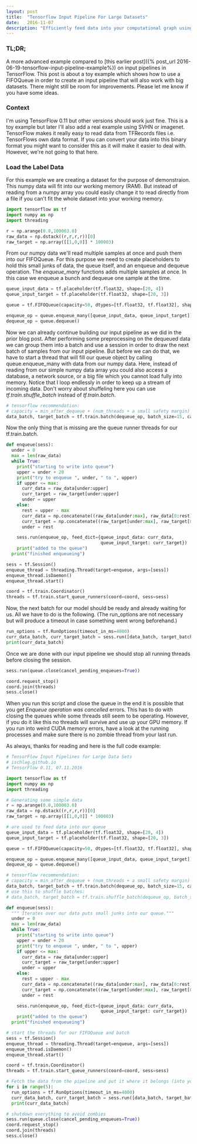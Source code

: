 ```yaml
---
layout: post
title:  "Tensorflow Input Pipeline For Large Datasets"
date:   2016-11-07
description: "Efficiently feed data into your computational graph using threaded queues."
---
```

### TL;DR;
A more advanced example compared to [this earlier post]({% post_url 2016-06-19-tensorflow-input-pipeline-example%}) on input pipelines in TensorFlow. This post is about a toy example which shows how to use a FIFOQueue in order to create an input pipeline that will also work with big datasets. There might still be room for improvements. Please let me know if you have some ideas.

### Context
I'm using TensorFlow 0.11 but other versions should work just fine. This is a toy example but later I'll also add a real example using SVHN or imagenet. TensorFlow makes it really easy to read data from TFRecords files i.e. TensorFlows own data format. If you can convert your data into this binary format you might want to consider this as it will make it easier to deal with. However, we're not going to that here.

### Load the Label Data

For this example we are creating a dataset for the purpose of demonstraion. This numpy data will fit into our working memory (RAM). But instead of reading from a numpy array you could easily change it to read directly from a file if you can't fit the whole dataset into your working memory.  

```python
import tensorflow as tf
import numpy as np
import threading

r = np.arange(0.0,100003.0)
raw_data = np.dstack((r,r,r,r))[0]
raw_target = np.array([[1,0,0]] * 100003)
```
From our numpy data we'll read multiple samples at once and push them into our FIFOQueue. For this purpose we need to create placeholders to hold this small junks of data, the queue itself, and an enqueue and dequeue operation. 
The *enqueue_many* functions adds multiple samples at once. In this case we enqueue a bunch and dequeue one sample at the time. 

```python
queue_input_data = tf.placeholder(tf.float32, shape=[20, 4])
queue_input_target = tf.placeholder(tf.float32, shape=[20, 3])

queue = tf.FIFOQueue(capacity=50, dtypes=[tf.float32, tf.float32], shapes=[[4], [3]])

enqueue_op = queue.enqueue_many([queue_input_data, queue_input_target])
dequeue_op = queue.dequeue()
```
Now we can already continue building our input pipeline as we did in the prior blog post. After performing some preprocessing on the dequeued data we can group them into a batch and use a session in order to draw the next batch of samples from our input pipeline. But before we can do that, we have to start a thread that will fill our queue object by calling queue.enqueue_many with data from our numpy data. Here, instead of reading from our simple numpy data array you could also access a database, a network source, or a big file which you cannot load fully into memory. Notice that I loop endlessly in order to keep up a stream of incoming data. Don't worry about shuffeling here you can use *tf.train.shuffle_batch* instead of *tf.train.batch*.

```python
# tensorflow recommendation:
# capacity = min_after_dequeue + (num_threads + a small safety margin) * batch_size
data_batch, target_batch = tf.train.batch(dequeue_op, batch_size=15, capacity=40)
```
Now the only thing that is missing are the queue runner threads for our tf.train.batch.


```python
def enqueue(sess):
  under = 0
  max = len(raw_data)
  while True:
    print("starting to write into queue")
    upper = under + 20
    print("try to enqueue ", under, " to ", upper)
    if upper <= max:
      curr_data = raw_data[under:upper]
      curr_target = raw_target[under:upper]
      under = upper
    else:
      rest = upper - max
      curr_data = np.concatenate((raw_data[under:max], raw_data[0:rest]))
      curr_target = np.concatenate((raw_target[under:max], raw_target[0:rest]))
      under = rest

    sess.run(enqueue_op, feed_dict={queue_input_data: curr_data,
                                    queue_input_target: curr_target})
    print("added to the queue")
  print("finished enqueueing")

sess = tf.Session()
enqueue_thread = threading.Thread(target=enqueue, args=[sess])
enqueue_thread.isDaemon()
enqueue_thread.start()

coord = tf.train.Coordinator()
threads = tf.train.start_queue_runners(coord=coord, sess=sess)
```
Now, the next batch for our model should be ready and already waiting for us. All we have to do is the following. (The run_options are not necessary but will produce a timeout in case something went wrong beforehand.)

```python
run_options = tf.RunOptions(timeout_in_ms=4000)
curr_data_batch, curr_target_batch = sess.run([data_batch, target_batch], options=run_options)
print(curr_data_batch)
```
Once we are done with our input pipeline we should stop all running threads before closing the session. 

```python
sess.run(queue.close(cancel_pending_enqueues=True))

coord.request_stop()
coord.join(threads)
sess.close()
```

When you run this script and close the queue in the end it is possible that you get *Enqueue operation was cancelled* errors. This has to do with closing the queues while some threads still seem to be operating. However, if you do it like this no threads will survive and use up your GPU memory. If you run into weird CUDA memory errors, have a look at the running processes and make sure there is no zombie thread from your last run. 

As always, thanks for reading and here is the full code example:

```python
# TensorFlow Input Pipelines for Large Data Sets
# ischlag.github.io
# TensorFlow 0.11, 07.11.2016

import tensorflow as tf
import numpy as np
import threading

# Generating some simple data
r = np.arange(0.0,100003.0)
raw_data = np.dstack((r,r,r,r))[0]
raw_target = np.array([[1,0,0]] * 100003)

# are used to feed data into our queue
queue_input_data = tf.placeholder(tf.float32, shape=[20, 4])
queue_input_target = tf.placeholder(tf.float32, shape=[20, 3])

queue = tf.FIFOQueue(capacity=50, dtypes=[tf.float32, tf.float32], shapes=[[4], [3]])

enqueue_op = queue.enqueue_many([queue_input_data, queue_input_target])
dequeue_op = queue.dequeue()

# tensorflow recommendation:
# capacity = min_after_dequeue + (num_threads + a small safety margin) * batch_size
data_batch, target_batch = tf.train.batch(dequeue_op, batch_size=15, capacity=40)
# use this to shuffle batches:
# data_batch, target_batch = tf.train.shuffle_batch(dequeue_op, batch_size=15, capacity=40, min_after_dequeue=5)

def enqueue(sess):
  """ Iterates over our data puts small junks into our queue."""
  under = 0
  max = len(raw_data)
  while True:
    print("starting to write into queue")
    upper = under + 20
    print("try to enqueue ", under, " to ", upper)
    if upper <= max:
      curr_data = raw_data[under:upper]
      curr_target = raw_target[under:upper]
      under = upper
    else:
      rest = upper - max
      curr_data = np.concatenate((raw_data[under:max], raw_data[0:rest]))
      curr_target = np.concatenate((raw_target[under:max], raw_target[0:rest]))
      under = rest

    sess.run(enqueue_op, feed_dict={queue_input_data: curr_data,
                                    queue_input_target: curr_target})
    print("added to the queue")
  print("finished enqueueing")

# start the threads for our FIFOQueue and batch
sess = tf.Session()
enqueue_thread = threading.Thread(target=enqueue, args=[sess])
enqueue_thread.isDaemon()
enqueue_thread.start()

coord = tf.train.Coordinator()
threads = tf.train.start_queue_runners(coord=coord, sess=sess)

# Fetch the data from the pipeline and put it where it belongs (into your model)
for i in range(5):
  run_options = tf.RunOptions(timeout_in_ms=4000)
  curr_data_batch, curr_target_batch = sess.run([data_batch, target_batch], options=run_options)
  print(curr_data_batch)

# shutdown everything to avoid zombies
sess.run(queue.close(cancel_pending_enqueues=True))
coord.request_stop()
coord.join(threads)
sess.close()
```

 
